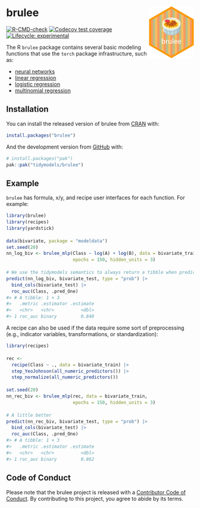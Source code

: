 
<!-- README.md is generated from README.Rmd. Please edit that file -->

# brulee <a href="https://brulee.tidymodels.org/"><img src="man/figures/logo.png" align="right" height="139" alt="a dish of creme brulee on a striped background" /></a>

<!-- badges: start -->

[![R-CMD-check](https://github.com/tidymodels/brulee/actions/workflows/R-CMD-check.yaml/badge.svg)](https://github.com/tidymodels/brulee/actions/workflows/R-CMD-check.yaml)
[![Codecov test
coverage](https://codecov.io/gh/tidymodels/brulee/branch/main/graph/badge.svg)](https://app.codecov.io/gh/tidymodels/brulee?branch=main)
[![Lifecycle:
experimental](https://img.shields.io/badge/lifecycle-experimental-orange.svg)](https://lifecycle.r-lib.org/articles/stages.html)
<!-- badges: end -->

The R `brulee` package contains several basic modeling functions that
use the `torch` package infrastructure, such as:

- [neural
  networks](https://brulee.tidymodels.org/reference/brulee_mlp.html)
- [linear
  regression](https://brulee.tidymodels.org/reference/brulee_linear_reg.html)
- [logistic
  regression](https://brulee.tidymodels.org/reference/brulee_logistic_reg.html)
- [multinomial
  regression](https://brulee.tidymodels.org/reference/brulee_multinomial_reg.html)

## Installation

You can install the released version of brulee from
[CRAN](https://CRAN.R-project.org) with:

``` r
install.packages("brulee")
```

And the development version from
[GitHub](https://github.com/tidymodels/brulee) with:

``` r
# install.packages("pak")
pak::pak("tidymodels/brulee")
```

## Example

`brulee` has formula, x/y, and recipe user interfaces for each function.
For example:

``` r
library(brulee)
library(recipes)
library(yardstick)

data(bivariate, package = "modeldata")
set.seed(20)
nn_log_biv <- brulee_mlp(Class ~ log(A) + log(B), data = bivariate_train, 
                         epochs = 150, hidden_units = 3)

# We use the tidymodels semantics to always return a tibble when predicting
predict(nn_log_biv, bivariate_test, type = "prob") |> 
  bind_cols(bivariate_test) |> 
  roc_auc(Class, .pred_One)
#> # A tibble: 1 × 3
#>   .metric .estimator .estimate
#>   <chr>   <chr>          <dbl>
#> 1 roc_auc binary         0.840
```

A recipe can also be used if the data require some sort of preprocessing
(e.g., indicator variables, transformations, or standardization):

``` r
library(recipes)

rec <- 
  recipe(Class ~ ., data = bivariate_train) |>  
  step_YeoJohnson(all_numeric_predictors()) |> 
  step_normalize(all_numeric_predictors())

set.seed(20)
nn_rec_biv <- brulee_mlp(rec, data = bivariate_train, 
                         epochs = 150, hidden_units = 3)

# A little better
predict(nn_rec_biv, bivariate_test, type = "prob") |> 
  bind_cols(bivariate_test) |> 
  roc_auc(Class, .pred_One)
#> # A tibble: 1 × 3
#>   .metric .estimator .estimate
#>   <chr>   <chr>          <dbl>
#> 1 roc_auc binary         0.862
```

## Code of Conduct

Please note that the brulee project is released with a [Contributor Code
of
Conduct](https://contributor-covenant.org/version/2/0/CODE_OF_CONDUCT.html).
By contributing to this project, you agree to abide by its terms.
